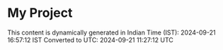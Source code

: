 # My Project

This content is dynamically generated in Indian Time (IST): 2024-09-21 16:57:12 IST
Converted to UTC: 2024-09-21 11:27:12 UTC
